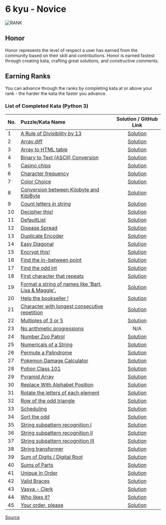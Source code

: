 # 6 kyu - Novice

![RANK](https://github.com/ikostan/codewars/blob/master/img/copy-rank-kyu.png)

## Honor

Honor represents the level of respect a user has earned from the community
based on their skill and contributions. Honor is earned fastest through
creating kata, crafting great solutions, and constructive comments.

## Earning Ranks

You can advance through the ranks by completing kata at or above your
rank - the harder the kata the faster you advance.

### List of Completed Kata (Python 3)
<!-- markdownlint-disable MD013 -->
| No. | Puzzle/Kata Name                                                                                               |                                           Solution / GitHub Link                                           |
|-----|:---------------------------------------------------------------------------------------------------------------|:----------------------------------------------------------------------------------------------------------:|
| 1   | [A Rule of Divisibility by 13](https://www.codewars.com/kata/564057bc348c7200bd0000ff)                         |       [Solution](https://github.com/ikostan/codewars/tree/master/kyu_6/a_rule_of_divisibility_by_13)       |
| 2   | [Array.diff](https://www.codewars.com/kata/523f5d21c841566fde000009)                                           |                [Solution](https://github.com/ikostan/codewars/tree/master/kyu_6/array_diff)                |
| 3   | [Array to HTML table](https://www.codewars.com/kata/5e7e4b7cd889f7001728fd4a)                                  |           [Solution](https://github.com/ikostan/codewars/tree/master/kyu_6/array_to_html_table)            |
| 4   | [Binary to Text (ASCII) Conversion](https://www.codewars.com/kata/5583d268479559400d000064)                    |     [Solution](https://github.com/ikostan/codewars/tree/master/kyu_6/binary_to_text_ascii_conversion)      |
| 5   | [Casino chips](https://www.codewars.com/kata/5e0b72d2d772160011133654)                                         |               [Solution](https://github.com/ikostan/codewars/tree/master/kyu_6/casino_chips)               |
| 6   | [Character frequency](https://www.codewars.com/kata/53e895e28f9e66a56900011a)                                  |           [Solution](https://github.com/ikostan/codewars/tree/master/kyu_6/character_frequency)            |
| 7   | [Color Choice](https://www.codewars.com/kata/55be10de92aad5ef28000023)                                         |               [Solution](https://github.com/ikostan/codewars/tree/master/kyu_6/color_choice)               |
| 8   | [Conversion between Kilobyte and KibiByte](https://www.codewars.com/kata/5a115ff080171f9651000046)             | [Solution](https://github.com/ikostan/codewars/tree/master/kyu_6/conversion_between_kilobyte_and_kibibyte) |
| 9   | [Count letters in string](https://www.codewars.com/kata/5808ff71c7cfa1c6aa00006d)                              |         [Solution](https://github.com/ikostan/codewars/tree/master/kyu_6/count_letters_in_string)          |
| 10  | [Decipher this!](https://www.codewars.com/kata/decipher-this)                                                  |              [Solution](https://github.com/ikostan/codewars/tree/master/kyu_6/decipher_this)               |
| 11  | [DefaultList](https://www.codewars.com/kata/5e882048999e6c0023412908)                                          |               [Solution](https://github.com/ikostan/codewars/tree/master/kyu_6/default_list)               |
| 12  | [Disease Spread](https://www.codewars.com/kata/566543703c72200f0b0000c9)                                       |              [Solution](https://github.com/ikostan/codewars/tree/master/kyu_6/disease_spread)              |
| 13  | [Duplicate Encoder](https://www.codewars.com/kata/54b42f9314d9229fd6000d9c)                                    |            [Solution](https://github.com/ikostan/codewars/tree/master/kyu_6/duplicate_encoder)             |
| 14  | [Easy Diagonal](https://www.codewars.com/kata/559b8e46fa060b2c6a0000bf)                                        |              [Solution](https://github.com/ikostan/codewars/tree/master/kyu_6/easy_diagonal)               |
| 15  | [Encrypt this!](https://www.codewars.com/kata/5848565e273af816fb000449)                                        |               [Solution](https://github.com/ikostan/codewars/tree/master/kyu_6/encrypt_this)               |
| 16  | [Find the in-between point](https://www.codewars.com/kata/58a672d6426bf38be4000057)                            |        [Solution](https://github.com/ikostan/codewars/tree/master/kyu_6/find_the_in_between_point)         |
| 17  | [Find the odd int](https://www.codewars.com/kata/54da5a58ea159efa38000836)                                     |             [Solution](https://github.com/ikostan/codewars/tree/master/kyu_6/find_the_odd_int)             |
| 18  | [First character that repeats](https://www.codewars.com/kata/54f9f4d7c41722304e000bbb)                         |       [Solution](https://github.com/ikostan/codewars/tree/master/kyu_6/first_character_that_repeats)       |
| 19  | [Format a string of names like 'Bart, Lisa & Maggie'.](https://www.codewars.com/kata/53368a47e38700bd8300030d) |          [Solution](https://github.com/ikostan/codewars/tree/master/kyu_6/format_string_of_names)          |
| 20  | [Help the bookseller !](https://www.codewars.com/kata/54dc6f5a224c26032800005c)                                |           [Solution](https://github.com/ikostan/codewars/tree/master/kyu_6/help_the_bookseller)            |
| 21  | [Character with longest consecutive repetition](https://www.codewars.com/kata/586d6cefbcc21eed7a001155)        |            [Solution](https://github.com/ikostan/codewars/tree/master/kyu_6/longest_repetition)            |
| 22  | [Multiples of 3 or 5](https://www.codewars.com/kata/514b92a657cdc65150000006)                                  |           [Solution](https://github.com/ikostan/codewars/tree/master/kyu_6/multiples_of_3_or_5)            |
| 23  | [No arithmetic progressions](https://www.codewars.com/kata/5e0607115654a900140b3ce3)                           |                                                    N/A                                                     |
| 24  | [Number Zoo Patrol](https://www.codewars.com/kata/5276c18121e20900c0000235)                                    |            [Solution](https://github.com/ikostan/codewars/tree/master/kyu_6/number_zoo_patrol)             |
| 25  | [Numericals of a String](https://www.codewars.com/kata/5b4070144d7d8bbfe7000001)                               |           [Solution](https://github.com/ikostan/codewars/tree/master/kyu_6/numericals_of_string)           |
| 26  | [Permute a Palindrome](https://www.codewars.com/kata/58ae6ae22c3aaafc58000079)                                 |           [Solution](https://github.com/ikostan/codewars/tree/master/kyu_6/permute_a_palindrome)           |
| 27  | [Pokemon Damage Calculator](https://www.codewars.com/kata/536e9a7973130a06eb000e9f)                            |        [Solution](https://github.com/ikostan/codewars/tree/master/kyu_6/pokemon_damage_calculator)         |
| 28  | [Potion Class 101](https://www.codewars.com/kata/5e0607115654a900140b3ce3)                                     |             [Solution](https://github.com/ikostan/codewars/tree/master/kyu_6/potion_class_101)             |
| 29  | [Pyramid Array](https://www.codewars.com/kata/515f51d438015969f7000013)                                        |              [Solution](https://github.com/ikostan/codewars/tree/master/kyu_6/pyramid_array)               |
| 30  | [Replace With Alphabet Position](https://www.codewars.com/kata/546f922b54af40e1e90001da)                       |      [Solution](https://github.com/ikostan/codewars/tree/master/kyu_6/replace_with_alphabet_position)      |
| 31  | [Rotate the letters of each element](https://www.codewars.com/kata/5e98712b7de14f0026ef1cc1)                   |    [Solution](https://github.com/ikostan/codewars/tree/master/kyu_6/rotate_the_letters_of_each_element)    |
| 32  | [Row of the odd triangle](https://www.codewars.com/kata/5d5a7525207a674b71aa25b5)                              |         [Solution](https://github.com/ikostan/codewars/tree/master/kyu_6/row_of_the_odd_triangle)          |
| 33  | [Scheduling](https://www.codewars.com/kata/550cc572b9e7b563be00054f)                                           |                [Solution](https://github.com/ikostan/codewars/tree/master/kyu_6/scheduling)                |
| 34  | [Sort the odd](https://www.codewars.com/kata/578aa45ee9fd15ff4600090d)                                         |               [Solution](https://github.com/ikostan/codewars/tree/master/kyu_6/sort_the_odd)               |
| 35  | [String subpattern recognition I](https://www.codewars.com/kata/5a49f074b3bfa89b4c00002b)                      |     [Solution](https://github.com/ikostan/codewars/tree/master/kyu_6/string_subpattern_recognition_1)      |
| 36  | [String subpattern recognition II](https://www.codewars.com/kata/5a4a391ad8e145cdee0000c4)                     |     [Solution](https://github.com/ikostan/codewars/tree/master/kyu_6/string_subpattern_recognition_2)      |
| 37  | [String subpattern recognition III](https://www.codewars.com/kata/5a4a2973d8e14586c700000a)                    |     [Solution](https://github.com/ikostan/codewars/tree/master/kyu_6/string_subpattern_recognition_3)      |
| 38  | [String transformer](https://www.codewars.com/kata/5878520d52628a092f0002d0)                                   |            [Solution](https://github.com/ikostan/codewars/tree/master/kyu_6/string_transformer)            |
| 39  | [Sum of Digits / Digital Root](https://www.codewars.com/kata/541c8630095125aba6000c00)                         |        [Solution](https://github.com/ikostan/codewars/tree/master/kyu_6/sum_of_digits_digital_root)        |
| 40  | [Sums of Parts](https://www.codewars.com/kata/5ce399e0047a45001c853c2b)                                        |              [Solution](https://github.com/ikostan/codewars/tree/master/kyu_6/sums_of_parts)               |
| 41  | [Unique In Order](https://www.codewars.com/kata/54e6533c92449cc251001667)                                      |             [Solution](https://github.com/ikostan/codewars/tree/master/kyu_6/unique_in_order)              |
| 42  | [Valid Braces](https://www.codewars.com/kata/5277c8a221e209d3f6000b56)                                         |               [Solution](https://github.com/ikostan/codewars/tree/master/kyu_6/valid_braces)               |
| 43  | [Vasya - Clerk](https://www.codewars.com/kata/555615a77ebc7c2c8a0000b8)                                        |               [Solution](https://github.com/ikostan/codewars/tree/master/kyu_6/vasya_clerk)                |
| 44  | [Who likes it?](https://www.codewars.com/kata/5266876b8f4bf2da9b000362)                                        |               [Solution](https://github.com/ikostan/codewars/tree/master/kyu_6/who_likes_it)               |
| 45  | [Your order, please](https://www.codewars.com/kata/55c45be3b2079eccff00010f)                                   |            [Solution](https://github.com/ikostan/codewars/tree/master/kyu_6/your_order_please)             |
<!-- markdownlint-enable MD013 -->
[Source](https://www.codewars.com/about)